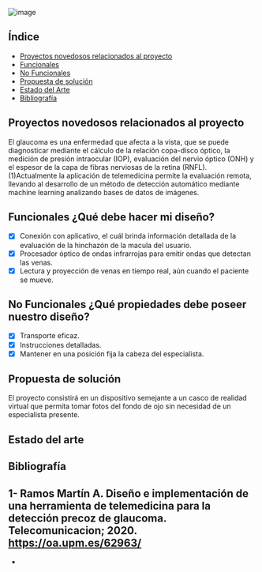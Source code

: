 

![image](https://github.com/Arianadextre/PROYECTO-DE-FUNBIO-1/assets/143019386/89eed2ed-03b2-46fb-9281-87a3188e3d34)


## Índice
- [Proyectos novedosos relacionados al proyecto](#Proyectos-novedosos-relacionados-al-proyecto)
- [Funcionales](#Funcionales)
- [No Funcionales](#No-Funcionales)
- [Propuesta de solución](#Propuesta-de-solución)
- [Estado del Arte](#Estado-del-Arte)
- [Bibliografía](#Bibliografía)




## Proyectos novedosos relacionados al proyecto
El glaucoma es una enfermedad que afecta a la vista, que se puede diagnosticar mediante el cálculo de la relación copa-disco óptico, la medición de presión intraocular (IOP), evaluación del nervio óptico (ONH) y el espesor de la capa de fibras nerviosas de la retina (RNFL).
(1)Actualmente la aplicación de telemedicina permite la evaluación remota, llevando al desarrollo de un método de detección automático mediante machine learning analizando bases de datos de imágenes.

## Funcionales ¿Qué debe hacer mi diseño?
- [X] Conexión con aplicativo, el cuál brinda información detallada de la evaluación de la hinchazón de la macula del usuario.
- [X] Procesador óptico de ondas infrarrojas para emitir ondas que detectan las venas. 
- [X] Lectura y proyección de venas en tiempo real, aún cuando el paciente se mueve.

## No Funcionales ¿Qué propiedades debe poseer nuestro diseño?
- [X] Transporte eficaz.
- [X] Instrucciones detalladas.
- [X] Mantener en una posición fija la cabeza del especialista. 

## Propuesta de solución

El proyecto consistirá en un dispositivo semejante a un casco de realidad virtual que permita tomar fotos del fondo de ojo sin necesidad de un especialista presente.

## Estado del arte

## Bibliografía
1- Ramos Martín A. Diseño e implementación de una herramienta de telemedicina para la detección precoz de glaucoma. Telecomunicacion; 2020.
   https://oa.upm.es/62963/
- 
- 

